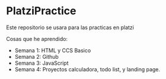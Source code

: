 # PlatziPractice

Este repositorio se usara para las practicas en platzi

Cosas que he aprendido:

- Semana 1: HTML y CCS Basico
- Semana 2: Github
- Semana 3: JavaScript
- Semana 4: Proyectos calculadora, todo list, y landing page.
